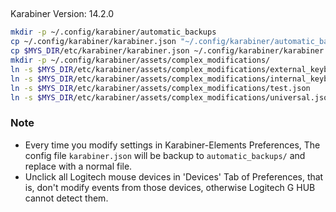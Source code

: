 ##

Karabiner Version: 14.2.0

```bash
mkdir -p ~/.config/karabiner/automatic_backups
cp ~/.config/karabiner/karabiner.json "~/.config/karabiner/automatic_backups/karabiner_$(date '+%Y%m%d_%H%M%S').json"
cp $MYS_DIR/etc/karabiner/karabiner.json ~/.config/karabiner/karabiner.json
mkdir -p ~/.config/karabiner/assets/complex_modifications/
ln -s $MYS_DIR/etc/karabiner/assets/complex_modifications/external_keyboard_only.json ~/.config/karabiner/assets/complex_modifications/external_keyboard_only.json
ln -s $MYS_DIR/etc/karabiner/assets/complex_modifications/internal_keyboard_only.json ~/.config/karabiner/assets/complex_modifications/internal_keyboard_only.json
ln -s $MYS_DIR/etc/karabiner/assets/complex_modifications/test.json                   ~/.config/karabiner/assets/complex_modifications/test.json
ln -s $MYS_DIR/etc/karabiner/assets/complex_modifications/universal.json              ~/.config/karabiner/assets/complex_modifications/universal.json
```

### Note
- Every time you modify settings in Karabiner-Elements Preferences, The config file `karabiner.json` will be backup to `automatic_backups/` and replace with a normal file.
- Unclick all Logitech mouse devices in 'Devices' Tab of Preferences, that is, don't modify events from those devices, otherwise Logitech G HUB cannot detect them.
